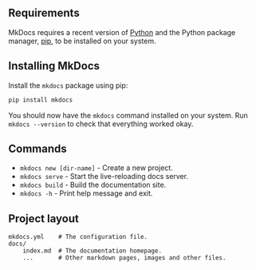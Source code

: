 ## Requirements

MkDocs requires a recent version of [Python](https://www.python.org/) and the Python package manager, [pip](https://pip.readthedocs.io/en/stable/installing/), to be installed on your system.

## Installing MkDocs

Install the  `mkdocs`  package using pip:

```bash
pip install mkdocs
```

You should now have the  `mkdocs`  command installed on your system. Run  `mkdocs --version`  to check that everything worked okay.

## Commands

* `mkdocs new [dir-name]` - Create a new project.
* `mkdocs serve` - Start the live-reloading docs server.
* `mkdocs build` - Build the documentation site.
* `mkdocs -h` - Print help message and exit.

## Project layout

    mkdocs.yml    # The configuration file.
    docs/
        index.md  # The documentation homepage.
        ...       # Other markdown pages, images and other files.
